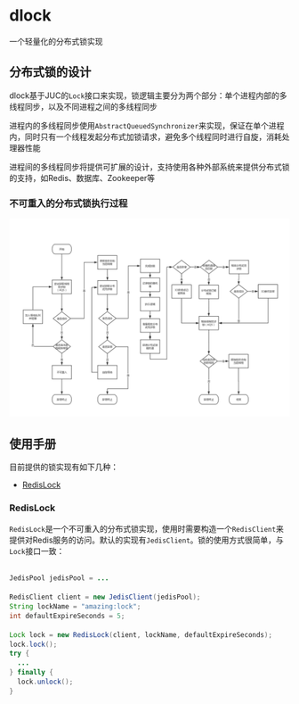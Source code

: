 # dlock

一个轻量化的分布式锁实现

## 分布式锁的设计
dlock基于JUC的`Lock`接口来实现，锁逻辑主要分为两个部分：单个进程内部的多线程同步，以及不同进程之间的多线程同步

进程内的多线程同步使用`AbstractQueuedSynchronizer`来实现，保证在单个进程内，同时只有一个线程发起分布式加锁请求，避免多个线程同时进行自旋，消耗处理器性能

进程间的多线程同步将提供可扩展的设计，支持使用各种外部系统来提供分布式锁的支持，如Redis、数据库、Zookeeper等

### 不可重入的分布式锁执行过程

![不可重入分布式锁执行流程](./不可重入的分布式锁执行流程.png)

## 使用手册

目前提供的锁实现有如下几种：

- [RedisLock](#RedisLock)

### RedisLock

`RedisLock`是一个不可重入的分布式锁实现，使用时需要构造一个`RedisClient`来提供对Redis服务的访问。默认的实现有`JedisClient`。锁的使用方式很简单，与`Lock`接口一致：

```Java

JedisPool jedisPool = ...

RedisClient client = new JedisClient(jedisPool);
String lockName = "amazing:lock";
int defaultExpireSeconds = 5;

Lock lock = new RedisLock(client, lockName, defaultExpireSeconds);
lock.lock();
try {
  ...
} finally {
  lock.unlock();
}
```
